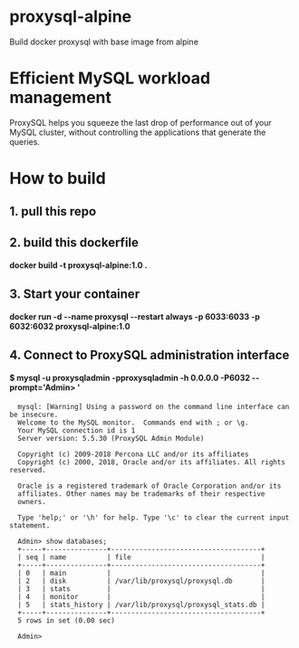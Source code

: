 # proxysql-alpine
Build docker proxysql with base image from alpine

# Efficient MySQL workload management
ProxySQL helps you squeeze the last drop of performance out of your MySQL cluster, without controlling the applications that generate the queries.

# How to build
## 1. pull this repo

## 2. build this dockerfile
#### docker build -t proxysql-alpine:1.0 .

## 3. Start your container
#### docker run -d --name proxysql --restart always -p 6033:6033 -p 6032:6032 proxysql-alpine:1.0

## 4. Connect to ProxySQL administration interface
#### $ mysql -u proxysqladmin -pproxysqladmin -h 0.0.0.0 -P6032 --prompt='Admin> '
      mysql: [Warning] Using a password on the command line interface can be insecure.
      Welcome to the MySQL monitor.  Commands end with ; or \g.
      Your MySQL connection id is 1
      Server version: 5.5.30 (ProxySQL Admin Module)

      Copyright (c) 2009-2018 Percona LLC and/or its affiliates
      Copyright (c) 2000, 2018, Oracle and/or its affiliates. All rights reserved.

      Oracle is a registered trademark of Oracle Corporation and/or its
      affiliates. Other names may be trademarks of their respective
      owners.

      Type 'help;' or '\h' for help. Type '\c' to clear the current input statement.

      Admin> show databases;
      +-----+---------------+-------------------------------------+
      | seq | name          | file                                |
      +-----+---------------+-------------------------------------+
      | 0   | main          |                                     |
      | 2   | disk          | /var/lib/proxysql/proxysql.db       |
      | 3   | stats         |                                     |
      | 4   | monitor       |                                     |
      | 5   | stats_history | /var/lib/proxysql/proxysql_stats.db |
      +-----+---------------+-------------------------------------+
      5 rows in set (0.00 sec)

      Admin> 

